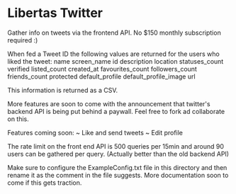 # Libertas Twitter
Gather info on tweets via the frontend API. No $150 monthly subscription required :)

When fed a Tweet ID the following values are returned for the users who liked the tweet:
          name	screen_name	id	description	location	statuses_count	verified	listed_count	created_at	favourites_count	followers_count	friends_count	            protected	  default_profile	default_profile_image	url

This information is returned as a CSV.


More features are soon to come with the announcement that twitter's backend API is being put behind a paywall. Feel free to fork ad collaborate on this.
  
  Features coming soon:
    ~ Like and send tweets
    ~ Edit profile


The rate limit on the front end API is 500 queries per 15min and around 90 users can be gathered per query. (Actually better than the old backend API)


Make sure to configure the ExampleConfig.txt file in this directory and then rename it as the comment in the file suggests. 
More documentation soon to come if this gets traction.
